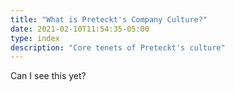 ```yaml
---
title: "What is Preteckt's Company Culture?"
date: 2021-02-10T11:54:35-05:00
type: index
description: "Core tenets of Preteckt's culture"
---
```


Can I see this yet?